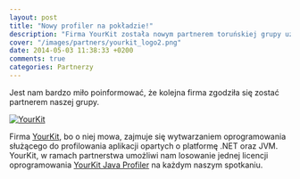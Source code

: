 ```yaml
---
layout: post
title: "Nowy profiler na pokładzie!"
description: "Firma YourKit została nowym partnerem toruńskiej grupy użytkowników języka Java."
cover: "/images/partners/yourkit_logo2.png"
date: 2014-05-03 11:38:33 +0200
comments: true
categories: Partnerzy
---
```

Jest nam bardzo miło poinformować, że&nbsp;kolejna firma zgodziła się zostać partnerem naszej grupy. <!-- more -->

<div class="row text-center" style="margin-bottom:10px;">
  <div class="col-md-12">
    <a class="no-text-decoration" href="http://www.yourkit.com" target="_blank" title="YourKit">
      <img class="no-border" src="{{ root_url }}/images/partners/yourkit_logo2.png" alt="YourKit" />
    </a>
  </div>
</div>

Firma <a href="http://www.yourkit.com" target="_blank">YourKit</a>, bo o&nbsp;niej mowa, zajmuje się wytwarzaniem oprogramowania służącego do profilowania aplikacji opartych o&nbsp;platformę .NET oraz JVM. YourKit, w&nbsp;ramach partnerstwa umożliwi nam losowanie jednej licencji oprogramowania <a href="http://www.yourkit.com/overview/" target="_blank">YourKit Java Profiler</a> na&nbsp;każdym naszym spotkaniu.